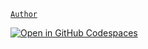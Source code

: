 [`Author`](https://chitma.github.io)

[![Open in GitHub Codespaces](https://github.com/codespaces/badge.svg)](https://codespaces.new/ChitMa/ChtiMa.github.io)
